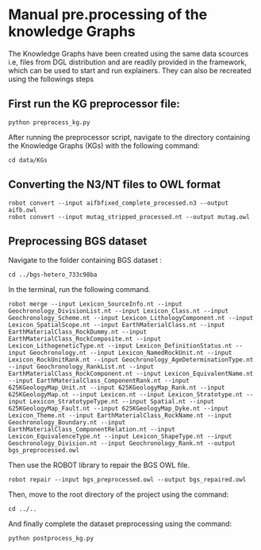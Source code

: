 # Manual pre.processing of the knowledge Graphs

The Knowledge Graphs have been created using the same data scources i.e, files from DGL distribution and are readily provided in the framework, which can be used to start  and run explainers. They can also be recreated using the followings steps
## First run the KG preprocessor file:
```shell
python preprocess_kg.py
```

After running the preprocessor script, navigate to the directory containing the Knowledge Graphs (KGs) with the following command:

```shell
cd data/KGs
```

## Converting the N3/NT files to OWL format

```shell
robot convert --input aifbfixed_complete_processed.n3 --output aifb.owl
robot convert --input mutag_stripped_processed.nt --output mutag.owl

```

## Preprocessing BGS dataset

Navigate to the folder containing BGS dataset :
```shell
cd ../bgs-hetero_733c98ba
```
In the terminal, run the following command.
``` shell
robot merge --input Lexicon_SourceInfo.nt --input Geochronology_DivisionList.nt --input Lexicon_Class.nt --input Geochronology_Scheme.nt --input Lexicon_LithologyComponent.nt --input Lexicon_SpatialScope.nt --input EarthMaterialClass.nt --input EarthMaterialClass_RockDummy.nt --input EarthMaterialClass_RockComposite.nt --input Lexicon_LithogeneticType.nt --input Lexicon_DefinitionStatus.nt --input Geochronology.nt --input Lexicon_NamedRockUnit.nt --input Lexicon_RockUnitRank.nt --input Geochronology_AgeDeterminationType.nt --input Geochronology_RankList.nt --input EarthMaterialClass_RockComponent.nt --input Lexicon_EquivalentName.nt --input EarthMaterialClass_ComponentRank.nt --input 625KGeologyMap_Unit.nt --input 625KGeologyMap_Rank.nt --input 625KGeologyMap.nt --input Lexicon.nt --input Lexicon_Stratotype.nt --input Lexicon_StratotypeType.nt --input Spatial.nt --input 625KGeologyMap_Fault.nt --input 625KGeologyMap_Dyke.nt --input Lexicon_Theme.nt --input EarthMaterialClass_RockName.nt --input Geochronology_Boundary.nt --input EarthMaterialClass_ComponentRelation.nt --input Lexicon_EquivalenceType.nt --input Lexicon_ShapeType.nt --input Geochronology_Division.nt --input Geochronology_Rank.nt --output bgs_preprocessed.owl
```

Then use the ROBOT library to repair the BGS OWL file.
```shell
robot repair --input bgs_preprocessed.owl --output bgs_repaired.owl
```

Then, move to the root directory of the project using the command:
```shell
cd ../..
```
And finally complete the dataset preprocessing using the command:
```shell
python postprocess_kg.py
```
